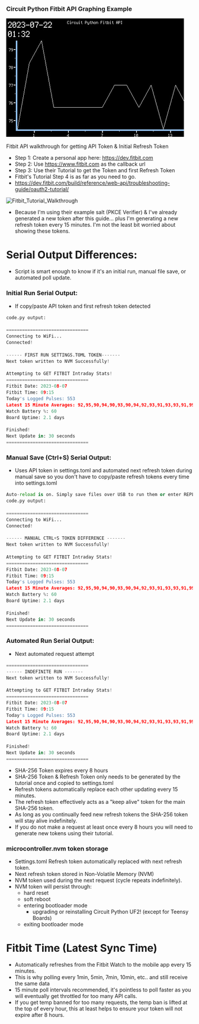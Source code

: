 ### Circuit Python Fitbit API Graphing Example

![TFT Featherwing Screenshot](https://raw.githubusercontent.com/DJDevon3/My_Circuit_Python_Projects/main/Boards/espressif/Unexpected%20Maker%20Feather%20S3/3.5%20TFT%20Featherwing/Fitbit%20API%20Graph/screenshot.jpg)

Fitbit API walkthrough for getting API Token & Initial Refresh Token
- Step 1: Create a personal app here: https://dev.fitbit.com
- Step 2: Use https://www.fitbit.com as the callback url
- Step 3: Use their Tutorial to get the Token and first Refresh Token
- Fitbit's Tutorial Step 4 is as far as you need to go.
- https://dev.fitbit.com/build/reference/web-api/troubleshooting-guide/oauth2-tutorial/
  
![Fitbit_Tutorial_Walkthrough](https://github.com/DJDevon3/My_Circuit_Python_Projects/assets/49322231/f70ec67f-d06d-4d6f-9823-934fb3936fd9)


- Because I'm using their example salt (PKCE Verifier) & I've already generated a new token after this guide... plus I'm generating a new refresh token every 15 minutes. I'm not the least bit worried about showing these tokens. 

# Serial Output Differences:
- Script is smart enough to know if it's an initial run, manual file save, or automated poll update.

### Initial Run Serial Output:
- If copy/paste API token and first refresh token detected
```py
code.py output:

===============================
Connecting to WiFi...
Connected!

------ FIRST RUN SETTINGS.TOML TOKEN-------
Next token written to NVM Successfully!

Attempting to GET FITBIT Intraday Stats!
===============================
Fitbit Date: 2023-08-07
Fitbit Time: 09:15
Today's Logged Pulses: 553
Latest 15 Minute Averages: 92,95,90,94,90,93,90,94,92,93,91,93,93,91,99
Watch Battery %: 60
Board Uptime: 2.1 days

Finished!
Next Update in: 30 seconds
===============================
```

### Manual Save (Ctrl+S) Serial Output:
- Uses API token in settings.toml and automated next refresh token during manual save so you don't have to copy/paste refresh tokens every time into settings.toml
```py
Auto-reload is on. Simply save files over USB to run them or enter REPL to disable.
code.py output:

===============================
Connecting to WiFi...
Connected!

------ MANUAL CTRL+S TOKEN DIFFERENCE -------
Next token written to NVM Successfully!

Attempting to GET FITBIT Intraday Stats!
===============================
Fitbit Date: 2023-08-07
Fitbit Time: 09:15
Today's Logged Pulses: 553
Latest 15 Minute Averages: 92,95,90,94,90,93,90,94,92,93,91,93,93,91,99
Watch Battery %: 60
Board Uptime: 2.1 days

Finished!
Next Update in: 30 seconds
===============================
```
### Automated Run Serial Output:
- Next automated request attempt 
```py
===============================
------ INDEFINITE RUN -------
Next token written to NVM Successfully!

Attempting to GET FITBIT Intraday Stats!
===============================
Fitbit Date: 2023-08-07
Fitbit Time: 09:15
Today's Logged Pulses: 553
Latest 15 Minute Averages: 92,95,90,94,90,93,90,94,92,93,91,93,93,91,99
Watch Battery %: 60
Board Uptime: 2.1 days

Finished!
Next Update in: 30 seconds
===============================
```

- SHA-256 Token expires every 8 hours
- SHA-256 Token & Refresh Token only needs to be generated by the tutorial once and copied to settings.toml
- Refresh tokens automatically replace each other updating every 15 minutes.
- The refresh token effectively acts as a "keep alive" token for the main SHA-256 token.
- As long as you continually feed new refresh tokens the SHA-256 token will stay alive indefinitely.
- If you do not make a request at least once every 8 hours you will need to generate new tokens using their tutorial.
  
### microcontroller.nvm token storage
- Settings.toml Refresh token automatically replaced with next refresh token.
- Next refresh token stored in Non-Volatile Memory (NVM)
- NVM token used during the next request (cycle repeats indefinitely).
- NVM token will persist through:
  - hard reset
  - soft reboot
  - entering bootloader mode
    - upgrading or reinstalling Circuit Python UF2! (except for Teensy Boards)
  - exiting bootloader mode

# Fitbit Time (Latest Sync Time)
- Automatically refreshes from the Fitbit Watch to the mobile app every 15 minutes.
- This is why polling every 1min, 5min, 7min, 10min, etc.. and still receive the same data
- 15 minute poll intervals recommended, it's pointless to poll faster as you will eventually get throttled for too many API calls.
- If you get temp banned for too many requests, the temp ban is lifted at the top of every hour, this at least helps to ensure your token will not expire after 8 hours.
